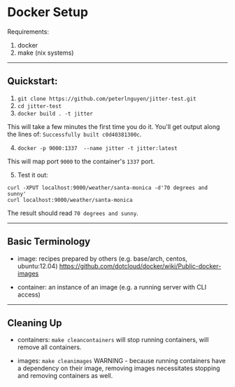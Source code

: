 Docker Setup
============

Requirements:
1. docker
2. make (nix systems)

-----------
Quickstart:
-----------

1. `git clone https://github.com/peterlnguyen/jitter-test.git`
2. `cd jitter-test`
3. `docker build . -t jitter`  

This will take a few minutes the first time you do it. You'll get output along the lines of: `Successfully built c0d40381300c`.

4. `docker -p 9000:1337  --name jitter -t jitter:latest`

This will map port `9000` to the container's `1337` port.

5. Test it out:

```
curl -XPUT localhost:9000/weather/santa-monica -d'70 degrees and sunny'
curl localhost:9000/weather/santa-monica
```

The result should read `70 degrees and sunny`.

-----------------
Basic Terminology
-----------------

- image: recipes prepared by others (e.g. base/arch, centos, ubuntu:12.04)
  https://github.com/dotcloud/docker/wiki/Public-docker-images

- container: an instance of an image (e.g. a running server with CLI access)

-----------
Cleaning Up
-----------

- containers: `make cleancontainers`
  will stop running containers, will remove all containers.

- images: `make cleanimages`
  WARNING - because running containers have a dependency on their image, removing images
  necessitates stopping and removing containers as well.
